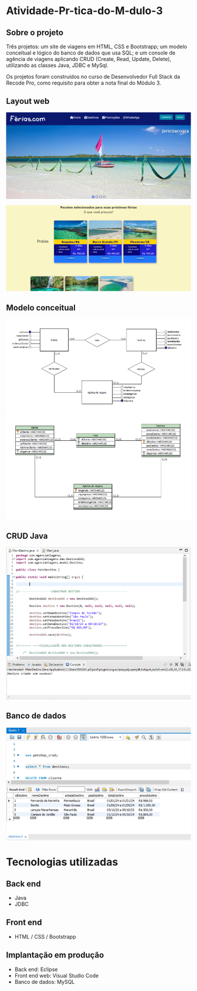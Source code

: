 # Atividade-Pr-tica-do-M-dulo-3
## Sobre o projeto

Três projetos: um site de viagens em HTML, CSS e Bootstrapp; um modelo conceitual e lógico do banco de dados que usa SQL; e um console de agência de viagens aplicando CRUD (Create, Read, Update, Delete), utilizando as classes Java, JDBC e MySql.

Os projetos foram construídos no curso de Desenvolvedor Full Stack da Recode Pro, como requisito para obter a nota final do Módulo 3.

## Layout web
![Web 1](Assets/sitepginicial.png)

![Web 2](Assets/pacotesviagens.png)

## Modelo conceitual
![Web 1](Assets/modelagem_site_de_viagens.png)
![Web 2](Assets/esquema_fisico_SQL_site_de_viagens.png)

## CRUD Java
![Web 1](Assets/BackendDestinos.png)

## Banco de dados
![Web 1](Assets/sql_destinos.png)


# Tecnologias utilizadas
## Back end
- Java
- JDBC

## Front end
- HTML / CSS / Bootstrapp

## Implantação em produção
- Back end: Eclipse
- Front end web: Visual Studio Code
- Banco de dados: MySQL

